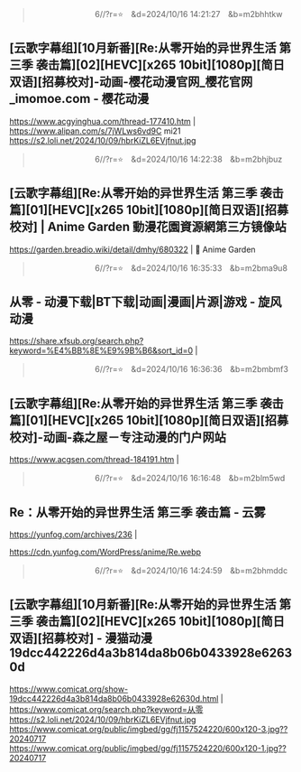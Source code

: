 
>　　　　　　　　6//?r=⭐　&d=2024/10/16 14:21:27　&b=m2bhhtkw
## [云歌字幕组][10月新番][Re:从零开始的异世界生活 第三季 袭击篇][02][HEVC][x265 10bit][1080p][简日双语][招募校对]-动画-樱花动漫官网_樱花官网_imomoe.com - 樱花动漫
https://www.acgyinghua.com/thread-177410.htm
|
https://www.alipan.com/s/7jWLws6vd9C
mi21
https://s2.loli.net/2024/10/09/hbrKiZL6EVjfnut.jpg

>　　　　　　　　6//?r=⭐　&d=2024/10/16 14:22:38　&b=m2bhjbuz
## [云歌字幕组][Re:从零开始的异世界生活 第三季 袭击篇][01][HEVC][x265 10bit][1080p][简日双语][招募校对] | Anime Garden 動漫花園資源網第三方镜像站
https://garden.breadio.wiki/detail/dmhy/680322
|
🌸 Anime Garden

>　　　　　　　　6//?r=⭐　&d=2024/10/16 16:35:33　&b=m2bma9u8
## 从零 - 动漫下载|BT下载|动画|漫画|片源|游戏 - 旋风动漫
https://share.xfsub.org/search.php?keyword=%E4%BB%8E%E9%9B%B6&sort_id=0
|

>　　　　　　　　6//?r=⭐　&d=2024/10/16 16:36:36　&b=m2bmbmf3
## [云歌字幕组][Re:从零开始的异世界生活 第三季 袭击篇][01][HEVC][x265 10bit][1080p][简日双语][招募校对]-动画-森之屋－专注动漫的门户网站
https://www.acgsen.com/thread-184191.htm
|

>　　　　　　　　6//?r=⭐　&d=2024/10/16 16:16:48　&b=m2blm5wd
## Re：从零开始的异世界生活 第三季 袭击篇 - 云雾
https://yunfog.com/archives/236
|

https://cdn.yunfog.com/WordPress/anime/Re.webp

>　　　　　　　　6//?r=⭐　&d=2024/10/16 14:24:59　&b=m2bhmddc
## [云歌字幕组][10月新番][Re:从零开始的异世界生活 第三季 袭击篇][02][HEVC][x265 10bit][1080p][简日双语][招募校对] - 漫猫动漫 19dcc442226d4a3b814da8b06b0433928e62630d
https://www.comicat.org/show-19dcc442226d4a3b814da8b06b0433928e62630d.html
|
https://www.comicat.org/search.php?keyword=从零
https://s2.loli.net/2024/10/09/hbrKiZL6EVjfnut.jpg
https://www.comicat.org/public/imgbed/gg/fj1157524220/600x120-3.jpg??20240717
https://www.comicat.org/public/imgbed/gg/fj1157524220/600x120-1.jpg??20240717
